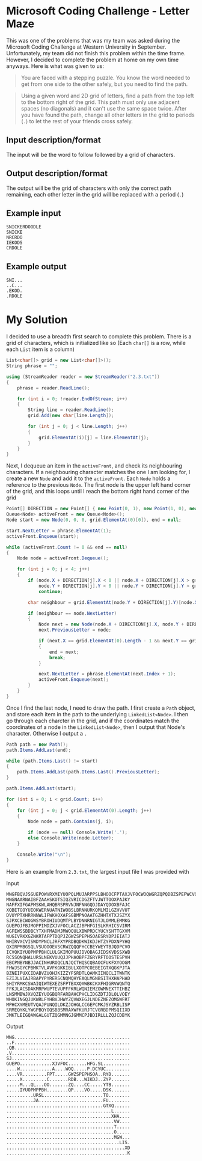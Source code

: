 Microsoft Coding Challenge - Letter Maze
==============

This was one of the problems that was my team was asked during the Microsoft Coding Challenge at Western University in September. Unfortunately, my team did not finish this problem within the time frame. However, I decided to complete the problem at home on my own time anyways. Here is what was given to us:

> You are faced with a stepping puzzle. You know the word needed to get from one side to the other safely, but you need to find the path.

> Using a given word and 2D grid of letters, find a path from the top left to the bottom right of the grid. This path must only use adjacent spaces (no diagonals) and it can't use the same space twice. After you have found the path, change all other letters in the grid to periods (`.`) to let the rest of your friends cross safely.

Input description/format
--------------
The input will be the word to follow followed by a grid of characters.

Output description/format
--------------
The output will be the grid of characters with only the correct path remaining, each other letter in the grid will be replaced with a period (`.`)

Example input
--------------
```
SNICKERDOODLE
SNICKE
NRCRDO
IEKODS
CRDOLE
```

Example output
--------------
```
SNI...
..C...
.EKOD.
.RDOLE
```

My Solution
==============
I decided to use a breadth first search to complete this problem. There is a grid of characters, which is initialized like so (Each `char[]` is a row, while each `List` item is a column)

```cs
List<char[]> grid = new List<char[]>();
String phrase = "";

using (StreamReader reader = new StreamReader("2.3.txt")) 
{
    phrase = reader.ReadLine();

    for (int i = 0; !reader.EndOfStream; i++)
    {
        String line = reader.ReadLine();
        grid.Add(new char[line.Length]);

        for (int j = 0; j < line.Length; j++)
        {
            grid.ElementAt(i)[j] = line.ElementAt(j);
        }
    }
}
```

Next, I dequeue an item in the `activeFront`, and check its neighbouring characters. If a neighbouring character matches the one I am looking for, I create a new `Node` and add it to the `activeFront`. Each `Node` holds a reference to the previous `Node`. The first node is the upper left hand corner of the grid, and this loops until I reach the bottom right hand corner of the grid

```cs
Point[] DIRECTION = new Point[] { new Point(0, 1), new Point(1, 0), new Point(0, -1), new Point(-1, 0) };
Queue<Node> activeFront = new Queue<Node>();
Node start = new Node(0, 0, 0, grid.ElementAt(0)[0]), end = null;

start.NextLetter = phrase.ElementAt(1);
activeFront.Enqueue(start);

while (activeFront.Count != 0 && end == null) 
{
    Node node = activeFront.Dequeue();

    for (int j = 0; j < 4; j++)
    {
        if (node.X + DIRECTION[j].X < 0 || node.X + DIRECTION[j].X > grid.ElementAt(0).Length - 1 ||
            node.Y + DIRECTION[j].Y < 0 || node.Y + DIRECTION[j].Y > grid.Count - 1)
            continue;

        char neighbour = grid.ElementAt(node.Y + DIRECTION[j].Y)[node.X + DIRECTION[j].X];

        if (neighbour == node.NextLetter)
        {
            Node next = new Node(node.X + DIRECTION[j].X, node.Y + DIRECTION[j].Y, node.Index + 1, neighbour);
            next.PreviousLetter = node;

            if (next.X == grid.ElementAt(0).Length - 1 && next.Y == grid.Count - 1)
            {
                end = next;
                break;
            }

            next.NextLetter = phrase.ElementAt(next.Index + 1);
            activeFront.Enqueue(next);
        }
    }
}
```

Once I find the last node, I need to draw the path. I first create a `Path` object, and store each item in the path to the underlying `LinkedList<Node>`. I then go through each charcter in the grid, and if the coordinates match the coordinates of a node in the `LinkedList<Node>`, then I output that Node's character. Otherwise I output a `.`

```cs
Path path = new Path();
path.Items.AddLast(end);

while (path.Items.Last() != start)
{
    path.Items.AddLast(path.Items.Last().PreviousLetter);
}

path.Items.AddLast(start);

for (int i = 0; i < grid.Count; i++)
{
    for (int j = 0; j < grid.ElementAt(0).Length; j++)
    {
        Node node = path.Contains(j, i);

        if (node == null) Console.Write('.');
        else Console.Write(node.Letter);
    }

    Console.Write("\n");
}
```

Here is an example from `2.3.txt`, the largest input file I was provided with

Input
```
MNGFBQVJSGUEPOWVRXMIYUOPQLMUJARPPSLBHOOCFPTAXJVFOCWOQWGRZQPQDBZSPEPWCVOCIKDJAOSHPHFGDCYSLUCRZYYDPBKSTYDTOUFGTXQLXHAWVTOMGWLISXDK
MNGNAARNAIBFZAAHSKOTSIQZVRICDGZFTVJWTTOOXPAJKY
NAFFXIFGAPMSKWLAHQBRSPRVNJNFNNGQDJDAYQDOXBFAJC
XQBETGOYUIOKWERNUATNIWOBSLBRNNURKQMLMILGZHVVUT
DVUYPTXHRRNNWLIFWKHOXAFSGBMPNOAATGZHHTXTXJSZYX
SJPXCBCWOGWSYBROHIUDQMTPLBYDNNRNIGTJLOMMLEMMKG
GUEPOJFBJMOPPIMDZXJVFOCLACZJBPHFGISLKRHICSVIRM
AGFEWSSBDBCYTXHFMADMJMWOQULXBWPRDCYUCYSHTTGXVM
WUGIVRKXGZNKRTAFPTDQPJZGWZSPEPHSOAESRYDPJEIATJ
WHIRVXCVISWDYPNCLJRFXYPRDBQDKWIKDJHTZYPDXNPYHQ
QXIRPMBGSQLVSUOOOEVSCRWZQQQFHCCBEYWEYTBJQDPCVO
ICVQKIYUOPMPPBHCLULGKIMQPUUJDVOBAGJIDSKVDSSXWB
RCSSQNQHALURSLNEKVUUQJJPHAOBPFZGRYRFTOOSTESPVH
EBCPNBYNBJJACINHUROQCLNJQCTHQSCQBAOCFUKFXYOOGM
FHWJSGYCPBMKTVLAVFKGKKIBULXOTPCOEBEIGTXQGKPJTA
BZNEIPUXCIDABVZUOHJKIZZYFSRDTLQAMKIINQCLITWNTK
EZIJLVIAJRBAPYPYRERSCNQMQHYEAQLMGNBSITHXHAPHAD
SHIYRMKCSWAIQIWTEXEZSFPTBXXQXWBKCKXFHIGRVWQNTQ
FFKJLACSDAKMRPWUPTEVUPFFKRLWQNIEMZOWMNEXTTIHBZ
LNSMMBWJXVQZEYUOGBQRFARBAHCPHCLIDGZDTJDLOLVOEY
WHOKINGQJUKWRLFYHBVJHWYZQVWXEGJLNDEZNEZOMGWFRT
MPHCXYMEUTVQAJPUNQILDKZJOHGLCCGEPCMKJSYZRBLISP
SRMEQYKLYWGPBQYOQSBBSMRAXWFKURJTCVGRBDPMSQIIXD
JMKTLEIGQAWGALGUTZQGMMNGJGMMCPJBDIRLLLZQJCDBYK
```

Output
```
MNG...........................................
..F...........................................
.QB...........................................
.V............................................
SJ............................................
GUEPO............XJVFOC.......HFG.SL..........
....W............A....WOQ.....P.DCYUC.........
....VR.........FPT.....GWZSPEPHSOA..RYD.......
.....X.........C.......RDB...WIKDJ..ZYP.......
.....M...QL...OO.......ZQ....CC.....YTB.......
.....IYUOPMPPBH........QP....VO.....DSK.......
..........URSL......................TO........
..........JA........................FU........
....................................GTXQ......
.......................................L......
.......................................XHA....
........................................VW....
........................................T.....
........................................O.....
........................................MGW...
..........................................LIS.
............................................XD
.............................................K
```

